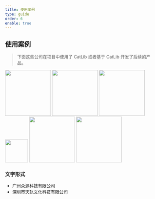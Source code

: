 ```yaml
---
title: 使用案例
type: guide
order: 6
enable: true
---
```


## 使用案例

> 下面这些公司在项目中使用了 CatLib 或者基于 CatLib 开发了后续的产品。

<a href="http://www.ztgame.com/"><img src="../../images/used/giant.png" width="150px"/></a> <a href="http://www.ourpalm.com/"><img src="../../images/used/ourpalm.png" width="150px"/></a> <a href="http://www.06game.com/"><img src="../../images/used/06game.png" width="150px"/></a> <img src="../../images/used/hjsj.png" width="75px"/> <a href="http://www.app-echo.com/"><img src="../../images/used/echo.png" width="150px"/></a> <a href="http://www.hrgame.com.cn/"><img src="../../images/used/hrg.png" width="150px"/></a>

### 文字形式

- 广州众源科技有限公司
- 深圳市天轨文化科技有限公司